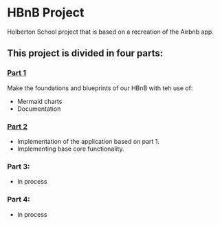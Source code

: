 # HBnB Project
Holberton School project that is based on a recreation of the Airbnb app.

## This project is divided in four parts:
### <a href="https://github.com/TommyBryan/holbertonschool-hbnb/tree/main/part1" target="_blank">**Part 1**</a>
Make the foundations and blueprints of our HBnB with teh use of:
- Mermaid charts
- Documentation

### <a href="https://github.com/TommyBryan/holbertonschool-hbnb/tree/main/part2" target="_blank">**Part 2**</a>
- Implementation of the application based on part 1.
- Implementing base core functionality.

### Part 3:
- In process

### Part 4:
- In process
